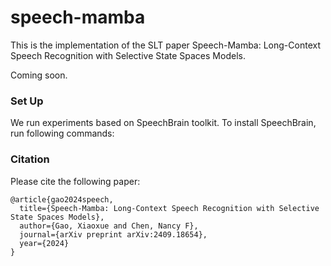 # speech-mamba


This is the implementation of the SLT paper Speech-Mamba: Long-Context Speech Recognition with Selective State Spaces Models.

Coming soon.

### Set Up

We run experiments based on SpeechBrain toolkit. To install SpeechBrain, run following commands:

### Citation
Please cite the following paper:
```
@article{gao2024speech,
  title={Speech-Mamba: Long-Context Speech Recognition with Selective State Spaces Models},
  author={Gao, Xiaoxue and Chen, Nancy F},
  journal={arXiv preprint arXiv:2409.18654},
  year={2024}
}
